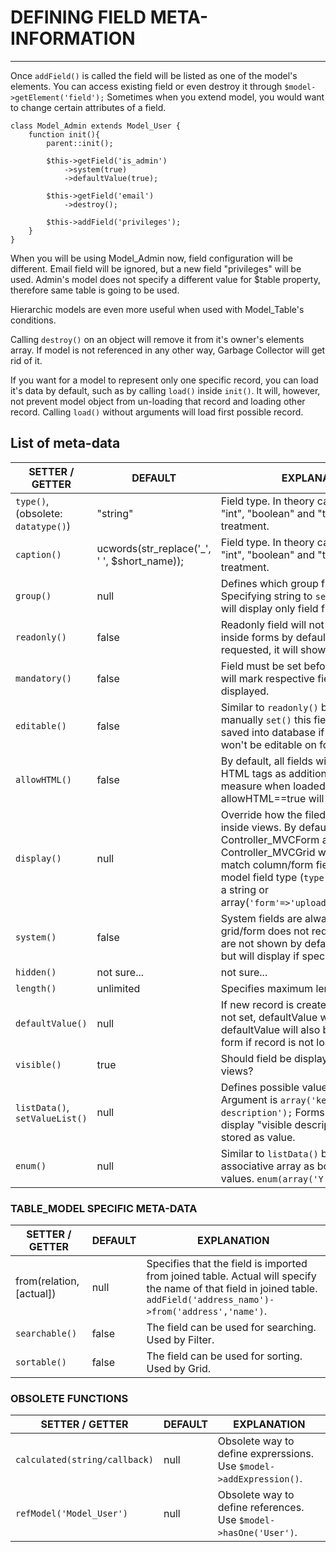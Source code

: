 # DEFINING FIELD META-INFORMATION
----

Once `addField()` is called the field will be listed as one of the model's elements. You can access existing field or even destroy it through `$model->getElement('field');` Sometimes when you extend model, you would want to change certain attributes of a field.

    class Model_Admin extends Model_User {
        function init(){
            parent::init();

            $this->getField('is_admin')
                ->system(true)
                ->defaultValue(true);    
    
            $this->getField('email')
                ->destroy();

            $this->addField('privileges');
        }
    }
When you will be using Model_Admin now, field configuration will be different. Email field will be ignored, but a new field "privileges" will be used. Admin's model does not specify a different value for $table property, therefore same table is going to be used.

Hierarchic models are even more useful when used with Model_Table's conditions.

Calling `destroy()` on an object will remove it from it's owner's elements array. If model is not referenced in any other way, Garbage Collector will get rid of it.

If you want for a model to represent only one specific record, you can load it's data by default, such as by calling `load()` inside `init()`. It will, however, not prevent model object from un-loading that record and loading other record. Calling `load()` without arguments will load first possible record.

## List of meta-data
| SETTER / GETTER                | DEFAULT                                      | EXPLANATION |
|--------------------------------|----------------------------------------------|-------------|
| `type()`, (obsolete: `datatype()`) | "string"                                     |Field type. In theory can be anything, but "int", "boolean" and "text" some special treatment. |
| `caption()`                      | ucwords(str_replace('_', ' ', $short_name)); | Field type. In theory can be anything, but "int", "boolean" and "text" some special treatment. |
| `group()`                        | null                                         | Defines which group field belongs to. Specifying string to `setActualFields()`, will display only field from that group. |
|`readonly()`                      | false                                        | Readonly field will not be saved or show inside forms by default. If explicitly requested, it will show as disabled field. |
| `mandatory()`                    | false                                        | Field must be set before saving. Forms will mark respective field with asterisk, if displayed. |
| `editable()`                     | false                                        | Similar to `readonly()` but you can manually `set()` this field and it will be saved into database if changed. It still won't be editable on form. |
| `allowHTML()`                    | false                                        | By default, all fields will be stripped from HTML tags as additional security measure when loaded from Form. allowHTML==true will not strip tags. |
| `display()`                      | null                                         | Override how the filed is displayed inside views. By default Controller_MVCForm and Controller_MVCGrid will attempt to match column/form field type based on model field type (`type()`). Accepts either a string or array(`'form'=>'upload','grid'=>'text'`). |
| `system()`                       | false                                        | System fields are always loaded even if grid/form does not require them. They are not shown by default on the views, but will display if specifically requested. |
| `hidden()`                       | not sure...                                  | not sure... |
| `length()`                       | unlimited                                    | Specifies maximum length of the field. |
| `defaultValue()`                 | null                                         | If new record is created and field value is not set, defaultValue will be used. defaultValue will also be shown in the form if record is not loaded. |
| `visible()`                      | true                                         | Should field be displayed in read-only views? |
| `listData()`, `setValueList()`     | null                                         | Defines possible values of the field. Argument is `array('key'=>'visible description');` Forms and Grids will display "visible description", but "key" is stored as value. |
| `enum()`                         | null                                         | Similar to `listData()` but will use non-associative array as both keys and values. `enum(array('Y','N'));` |

### TABLE_MODEL SPECIFIC META-DATA
| SETTER / GETTER | DEFAULT | EXPLANATION |
|-----------------|---------|-------------|
| from(relation,[actual]) | null | Specifies that the field is imported from joined table. Actual will specify the name of that field in joined table. `addField('address_namo')->from('address','name')`. |
| `searchable()` | false | The field can be used for searching. Used by Filter. |
| `sortable()` | false | The field can be used for sorting. Used by Grid. |

### OBSOLETE FUNCTIONS
| SETTER / GETTER | DEFAULT | EXPLANATION |
|-----------------|---------|-------------|
| `calculated(string/callback)` | null | Obsolete way to define exprerssions. Use `$model->addExpression()`. |
| `refModel('Model_User')` | null | Obsolete way to define references. Use `$model->hasOne('User')`. |